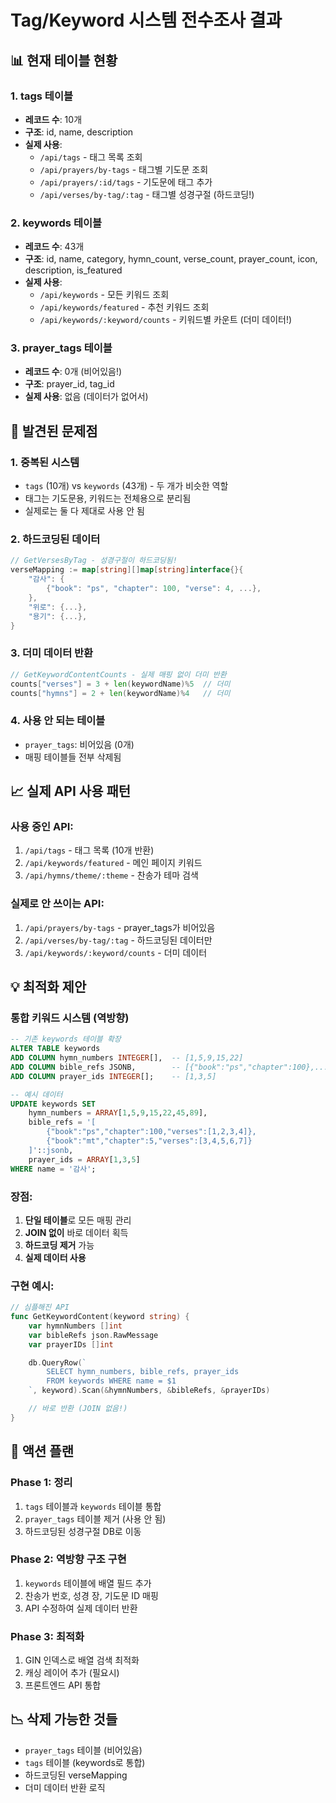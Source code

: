 # Tag/Keyword 시스템 전수조사 결과

## 📊 현재 테이블 현황

### 1. **tags 테이블**
- **레코드 수**: 10개
- **구조**: id, name, description
- **실제 사용**:
  - `/api/tags` - 태그 목록 조회
  - `/api/prayers/by-tags` - 태그별 기도문 조회
  - `/api/prayers/:id/tags` - 기도문에 태그 추가
  - `/api/verses/by-tag/:tag` - 태그별 성경구절 (하드코딩!)

### 2. **keywords 테이블**
- **레코드 수**: 43개
- **구조**: id, name, category, hymn_count, verse_count, prayer_count, icon, description, is_featured
- **실제 사용**:
  - `/api/keywords` - 모든 키워드 조회
  - `/api/keywords/featured` - 추천 키워드 조회
  - `/api/keywords/:keyword/counts` - 키워드별 카운트 (더미 데이터!)

### 3. **prayer_tags 테이블**
- **레코드 수**: 0개 (비어있음!)
- **구조**: prayer_id, tag_id
- **실제 사용**: 없음 (데이터가 없어서)

## 🔴 발견된 문제점

### 1. **중복된 시스템**
- `tags` (10개) vs `keywords` (43개) - 두 개가 비슷한 역할
- 태그는 기도문용, 키워드는 전체용으로 분리됨
- 실제로는 둘 다 제대로 사용 안 됨

### 2. **하드코딩된 데이터**
```go
// GetVersesByTag - 성경구절이 하드코딩됨!
verseMapping := map[string][]map[string]interface{}{
    "감사": {
        {"book": "ps", "chapter": 100, "verse": 4, ...},
    },
    "위로": {...},
    "용기": {...},
}
```

### 3. **더미 데이터 반환**
```go
// GetKeywordContentCounts - 실제 매핑 없이 더미 반환
counts["verses"] = 3 + len(keywordName)%5  // 더미
counts["hymns"] = 2 + len(keywordName)%4   // 더미
```

### 4. **사용 안 되는 테이블**
- `prayer_tags`: 비어있음 (0개)
- 매핑 테이블들 전부 삭제됨

## 📈 실제 API 사용 패턴

### 사용 중인 API:
1. `/api/tags` - 태그 목록 (10개 반환)
2. `/api/keywords/featured` - 메인 페이지 키워드
3. `/api/hymns/theme/:theme` - 찬송가 테마 검색

### 실제로 안 쓰이는 API:
1. `/api/prayers/by-tags` - prayer_tags가 비어있음
2. `/api/verses/by-tag/:tag` - 하드코딩된 데이터만
3. `/api/keywords/:keyword/counts` - 더미 데이터

## 💡 최적화 제안

### 통합 키워드 시스템 (역방향)
```sql
-- 기존 keywords 테이블 확장
ALTER TABLE keywords
ADD COLUMN hymn_numbers INTEGER[],  -- [1,5,9,15,22]
ADD COLUMN bible_refs JSONB,        -- [{"book":"ps","chapter":100},...]
ADD COLUMN prayer_ids INTEGER[];    -- [1,3,5]

-- 예시 데이터
UPDATE keywords SET
    hymn_numbers = ARRAY[1,5,9,15,22,45,89],
    bible_refs = '[
        {"book":"ps","chapter":100,"verses":[1,2,3,4]},
        {"book":"mt","chapter":5,"verses":[3,4,5,6,7]}
    ]'::jsonb,
    prayer_ids = ARRAY[1,3,5]
WHERE name = '감사';
```

### 장점:
1. **단일 테이블**로 모든 매핑 관리
2. **JOIN 없이** 바로 데이터 획득
3. **하드코딩 제거** 가능
4. **실제 데이터 사용**

### 구현 예시:
```go
// 심플해진 API
func GetKeywordContent(keyword string) {
    var hymnNumbers []int
    var bibleRefs json.RawMessage
    var prayerIDs []int

    db.QueryRow(`
        SELECT hymn_numbers, bible_refs, prayer_ids
        FROM keywords WHERE name = $1
    `, keyword).Scan(&hymnNumbers, &bibleRefs, &prayerIDs)

    // 바로 반환 (JOIN 없음!)
}
```

## 🎯 액션 플랜

### Phase 1: 정리
1. `tags` 테이블과 `keywords` 테이블 통합
2. `prayer_tags` 테이블 제거 (사용 안 됨)
3. 하드코딩된 성경구절 DB로 이동

### Phase 2: 역방향 구조 구현
1. `keywords` 테이블에 배열 필드 추가
2. 찬송가 번호, 성경 장, 기도문 ID 매핑
3. API 수정하여 실제 데이터 반환

### Phase 3: 최적화
1. GIN 인덱스로 배열 검색 최적화
2. 캐싱 레이어 추가 (필요시)
3. 프론트엔드 API 통합

## 📉 삭제 가능한 것들
- `prayer_tags` 테이블 (비어있음)
- `tags` 테이블 (keywords로 통합)
- 하드코딩된 verseMapping
- 더미 데이터 반환 로직